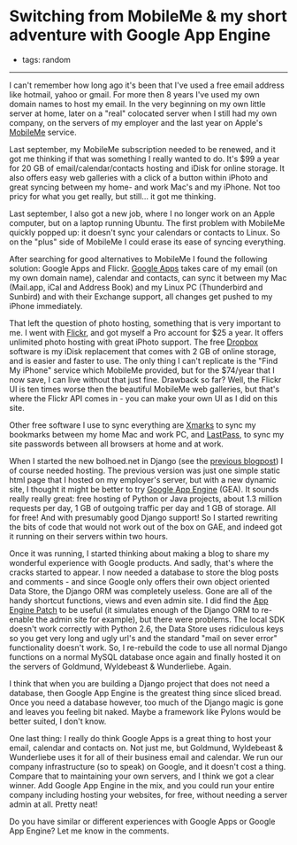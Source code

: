 # Switching from MobileMe & my short adventure with Google App Engine
- tags: random

---

I can't remember how long ago it's been that I've used a free email address like hotmail, yahoo or gmail. For more then 8 years I've used my own domain names to host my email. In the very beginning on my own little server at home, later on a "real" colocated server when I still had my own company, on the servers of my employer and the last year on Apple's [MobileMe](http://www.apple.com/mobileme/) service.

Last september, my MobileMe subscription needed to be renewed, and it got me thinking if that was something I really wanted to do. It's $99 a year for 20 GB of email/calendar/contacts hosting and iDisk for online storage. It also offers easy web galleries with a click of a button within iPhoto and great syncing between my home- and work Mac's and my iPhone. Not too pricy for what you get really, but still... it got me thinking.

Last september, I also got a new job, where I no longer work on an Apple computer, but on a laptop running Ubuntu. The first problem with MobileMe quickly popped up: it doesn't sync your calendars or contacts to Linux. So on the "plus" side of MobileMe I could erase its ease of syncing everything.

After searching for good alternatives to MobileMe I found the following solution: Google Apps and Flickr. [Google Apps](http://www.google.com/apps/intl/en/business/index.html) takes care of my email (on my own domain name), calendar and contacts, can sync it between my Mac (Mail.app, iCal and Address Book) and my Linux PC (Thunderbird and Sunbird) and with their Exchange support, all changes get pushed to my iPhone  immediately.

That left the question of photo hosting, something that is very important to me. I went with [Flickr](http://www.flickr.com/), and got myself a Pro account for $25 a year. It offers unlimited photo hosting with great iPhoto support. The free [Dropbox](https://www.getdropbox.com/referrals/NTIzMTA5NjU5) software is my iDisk replacement that comes with 2 GB of online storage, and is easier and faster to use. The only thing I can't replicate is the "Find My iPhone" service which MobileMe provided, but for the $74/year that I now save, I can live without that just fine. Drawback so far? Well, the Flickr UI is ten times worse then the beautiful MobileMe web galleries, but that's where the Flickr API comes in - you can make your own UI as I did on this site.

Other free software I use to sync everything are [Xmarks](http://www.xmarks.com/) to sync my bookmarks between my home Mac and work PC, and [LastPass](https://lastpass.com/), to sync my site passwords between all browsers at home and at work.

When I started the new bolhoed.net in Django (see the [previous blogpost](http://www.mixedcase.nl/articles/2009/10/18/new-site-new-django-plone-blog/)) I of course needed hosting. The previous version was just one simple static html page that I hosted on my employer's server, but with a new dynamic site, I thought it might be better to try [Google App Engine](http://code.google.com/appengine/) (GEA). It sounds really really great: free hosting of Python or Java projects, about 1.3 million requests per day, 1 GB of outgoing traffic per day and 1 GB of storage. All for free! And with presumably good Django support! So I started rewriting the bits of code that would not work out of the box on GAE, and indeed got it running on their servers within two hours. 

Once it was running, I started thinking about making a blog to share my wonderful experience with Google products. And sadly, that's where the cracks started to appear. I now needed a database to store the blog posts and comments - and since Google only offers their own object oriented Data Store, the Django ORM was completely useless. Gone are all of the handy shortcut functions, views and even admin site. I did find the [App Engine Patch](http://code.google.com/p/app-engine-patch/) to be useful (it simulates enough of the Django ORM to re-enable the admin site for example), but there were problems. The local SDK doesn't work correctly with Python 2.6, the Data Store uses ridiculous keys so you get very long and ugly url's and the standard "mail on sever error" functionality doesn't work. So, I re-rebuild the code to use all normal Django functions on a normal MySQL database once again and finally hosted it on the servers of Goldmund, Wyldebeast & Wunderliebe. Again.

I think that when you are building a Django project that does not need a database, then Google App Engine is the greatest thing since sliced bread. Once you need a database however, too much of the Django magic is gone and leaves you feeling bit naked. Maybe a framework like Pylons would be better suited, I don't know.

One last thing: I really do think Google Apps is a great thing to host your email, calendar and contacts on. Not just me, but Goldmund, Wyldebeast & Wunderliebe uses it for all of their business email and calendar. We run our company infrastructure (so to speak) on Google, and it doesn't cost a thing. Compare that to maintaining your own servers, and I think we got a clear winner. Add Google App Engine in the mix, and you could run your entire company including hosting your websites, for free, without needing a server admin at all. Pretty neat!

Do you have similar or different experiences with Google Apps or Google App Engine? Let me know in the comments.